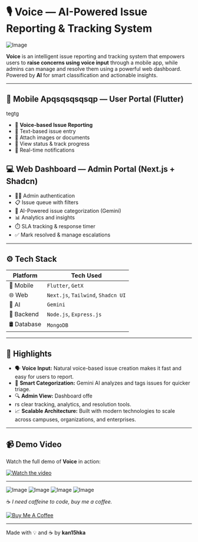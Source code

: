 # 🎙️ Voice — AI-Powered Issue Reporting & Tracking System

![Image](https://github.com/user-attachments/assets/92e9c48f-8bb7-4aa5-a8db-828ce39c73cd)

**Voice** is an intelligent issue reporting and tracking system that empowers users to **raise concerns using voice input** through a mobile app, while admins can manage and resolve them using a powerful web dashboard. Powered by **AI** for smart classification and actionable insights.

---

## 📱 Mobile Apqsqsqsqsqp — User Portal (Flutter)

tegtg

- 🎤 **Voice-based Issue Reporting**
- 📝 Text-based issue entry
- 📂 Attach images or documents
- 🔄 View status & track progress
- 🔔 Real-time notifications

## 💻 Web Dashboard — Admin Portal (Next.js + Shadcn)

- 🧑‍💼 Admin authentication
- 📋 Issue queue with filters
- 🧠 AI-Powered issue categorization (Gemini)
- 📊 Analytics and insights
- ⏱️ SLA tracking & response timer
- ✅ Mark resolved & manage escalations

---

## ⚙️ Tech Stack

| Platform    | Tech Used                          |
| ----------- | ---------------------------------- |
| 📱 Mobile   | `Flutter`, `GetX`                  |
| 🌐 Web      | `Next.js`, `Tailwind`, `Shadcn UI` |
| 🧠 AI       | `Gemini`                           |
| 🔧 Backend  | `Node.js`, `Express.js`            |
| 🛢️ Database | `MongoDB`                          |

---

## 🚀 Highlights

- 🗣️ **Voice Input:** Natural voice-based issue creation makes it fast and easy for users to report.
- 🧠 **Smart Categorization:** Gemini AI analyzes and tags issues for quicker triage.
- 🔍 **Admin View:** Dashboard offe
- rs clear tracking, analytics, and resolution tools.
- 📈 **Scalable Architecture:** Built with modern technologies to scale across campuses, organizations, and enterprises.

---

## 📹 Demo Video

Watch the full demo of **Voice** in action:

[![Watch the video](https://i.sstatic.net/Vp2cE.png)](https://github.com/user-attachments/assets/ea11e727-5431-4b2b-8a0e-6c85c2a98ed5)

---

![Image](https://github.com/user-attachments/assets/43ec0567-eb5f-41ca-ad5c-03ef2f4af48f)
![Image](https://github.com/user-attachments/assets/03a16c48-4db5-4d95-b64f-f221675a6dc2)
![Image](https://github.com/user-attachments/assets/c36e16c6-0bef-40c5-92a8-95bba0441377)
![Image](https://github.com/user-attachments/assets/5c4a8c86-8252-454b-aced-ec8e30feefdd)

☕ _I need caffeine to code, buy me a coffee._

[![Buy Me A Coffee](https://img.shields.io/badge/☕-Buy%20me%20a%20coffee-orange?style=for-the-badge&logo=buymeacoffee&logoColor=white)](https://www.buymeacoffee.com/kan15hka)

---

Made with 💡 and ☕ by **kan15hka**
